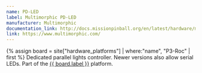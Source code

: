 ```yaml
---
name: PD-LED
label: Multimorphic PD-LED
manufacturer: Multimorphic
documentation_link: http://docs.missionpinball.org/en/latest/hardware/multimorphic/index.html
link: https://www.multimorphic.com/
---
```

{% assign board = site["hardware_platforms"] | where:"name", "P3-Roc" | first %}
Dedicated parallel lights controller. Newer versions also allow serial LEDs.
Part of the <a href="{{ board.url | prepend: site.baseurl }}">{{ board.label }}</a> platform.
